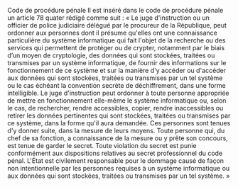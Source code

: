 Code de procédure pénale
Il est inséré dans le code de procédure pénale un article 78 quater rédigé comme suit :
« Le juge d'instruction ou un officier de police judiciaire délégué par le procureur de la République, peut ordonner aux personnes dont il présume qu'elles ont une connaissance particulière du système informatique qui fait l'objet de la recherche ou des services qui permettent de protéger ou de crypter, notamment par le biais d’un moyen de cryptologie, des données qui sont stockées, traitées ou transmises par un système informatique, de fournir des informations sur le fonctionnement de ce système et sur la manière d'y accéder ou d'accéder aux données qui sont stockées, traitées ou transmises par un tel système ou le cas échéant la convention secrète de déchiffrement, dans une forme intelligible.
Le juge d'instruction peut ordonner à toute personne appropriée de mettre en fonctionnement elle-même le système informatique ou, selon le cas, de rechercher, rendre accessibles, copier, rendre inaccessibles ou retirer les données pertinentes qui sont stockées, traitées ou transmises par ce système, dans la forme qu'il aura demandée. Ces personnes sont tenues d'y donner suite, dans la mesure de leurs moyens.
Toute personne qui, du chef de sa fonction, a connaissance de la mesure ou y prête son concours, est tenue de garder le secret. Toute violation du secret est punie conformément aux dispositions relatives au secret professionnel du code pénal.
L'État est civilement responsable pour le dommage causé de façon non intentionnelle par les personnes requises à un système informatique ou aux données qui sont stockées, traitées ou transmises par un tel système. »
